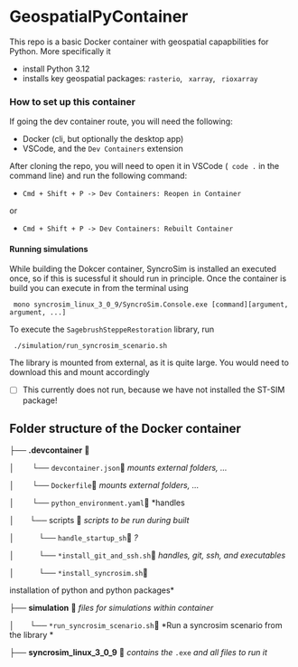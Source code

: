 # GeospatialPyContainer

This repo is a basic Docker container with geospatial capapbilities for Python. More specifically it
- install Python 3.12
- installs key geospatial packages: `rasterio`, ` xarray`, ` rioxarray` 
### How to set up this container


If going the dev container route, you will need the following:

- Docker (cli, but optionally the desktop app)
- VSCode, and the `Dev Containers` extension

After cloning the repo, you will need to open it in VSCode (` code .` in the command line) and run the following command:

- `Cmd + Shift + P -> Dev Containers: Reopen in Container`

or

- `Cmd + Shift + P -> Dev Containers: Rebuilt Container`

#### Running simulations

While building the Dokcer container, SyncroSim is installed an executed once, so if this is sucessful it should run in principle. Once the container is build you can execute in from the terminal using

` mono syncrosim_linux_3_0_9/SyncroSim.Console.exe [command][argument, argument, ...]` 

To execute the `SagebrushSteppeRestoration` library, run

` ./simulation/run_syncrosim_scenario.sh` 

The library is mounted from external, as it is quite large. You would need to download this and mount accordingly

- [ ] This currently does not run, because we have not installed the ST-SIM package!


## Folder structure of the Docker container


├── **.devcontainer** &#x1F4C1;

│&nbsp; &nbsp; &nbsp; &nbsp; └──  `devcontainer.json`&#x1F4C4; *mounts external folders, ...*

│&nbsp; &nbsp; &nbsp; &nbsp; └──  `Dockerfile`&#x1F4C4; *mounts external folders, ...*

│&nbsp; &nbsp; &nbsp; &nbsp; └──  `python_environment.yaml`&#x1F4C4; *handles 

│&nbsp; &nbsp; &nbsp; &nbsp;└── scripts &#x1F4C1;  *scripts to be run during built*

│&nbsp; &nbsp; &nbsp;  &nbsp; &nbsp; &nbsp;└──  `handle_startup_sh`&#x1F4C4; *?*

│&nbsp; &nbsp; &nbsp; &nbsp; &nbsp; &nbsp;└──  `*install_git_and_ssh.sh`&#x1F4C4; *handles, git, ssh, and executables*

│&nbsp; &nbsp; &nbsp; &nbsp; &nbsp; &nbsp;└──  `*install_syncrosim.sh`&#x1F4C4; 

installation of python and python packages*

├── **simulation** &#x1F4C1;  *files for simulations within container*

│&nbsp; &nbsp; &nbsp; &nbsp;└──  `*run_syncrosim_scenario.sh`&#x1F4C4; *Run a syncrosim scenario from the library *

├── **syncrosim_linux_3_0_9** &#x1F4C1;  *contains the* `.exe` *and all files to run it*

		


